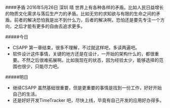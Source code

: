 ####矛盾 2016年5月26日 深圳 晴
世界上有各种各样的矛盾。比如人民日益增长的物质文化需求与落后生产力的矛盾。比如无穷的求知欲与有限的生命之间的矛盾。前者的解决恐怕我是出不到什么力，后者的解决啊，恐怕还是要先专注一个方向，之后才能有更多的自由去追求更多。

#####今日
+ CSAPP 第一章结束，很多不理解，不过就这样吧，多读两遍吧。
+ 软件设计这件事情，关键的地方还是在设计，一开始的架构什么的，都很重要。不然之后很难拓展啊。比如我现在的状态，因为经验太少，能够选择的范围也很少，只能尽力吧。

#####明日
+ 继续CSAPP 虽然基础很重要，但是更重要的事情是找到一份工作，好好开始自己的生活。
+ 还是好好开发TimeTracker 吧，尽快上线，毕竟有自己开发的应用好办得多。